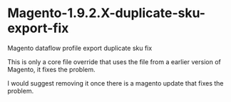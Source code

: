 # Magento-1.9.2.X-duplicate-sku-export-fix
Magento dataflow profile export duplicate sku fix

This is only a core file override that uses the file from a earlier version of Magento, it fixes the problem. 

I would suggest removing it once there is a magento update that fixes the problem.
